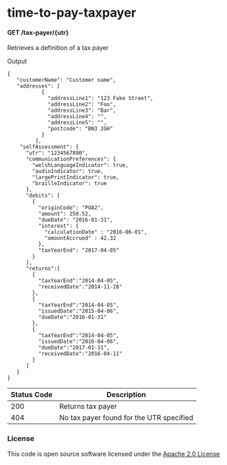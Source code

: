 # time-to-pay-taxpayer

#### GET /tax-payer/{utr}

Retrieves a definition of a tax payer

Output
```
{
   "customerName": "Customer name",
   "addresses": [
           {
             "addressLine1": "123 Fake Street",
             "addressLine2": "Foo",
             "addressLine3": "Bar",
             "addressLine4": "",
             "addressLine5": "",
             "postcode": "BN3 2GH"
           }
         ],
    "selfAssessment": {
      "utr": "1234567890",
      "communicationPreferences": {
        "welshLanguageIndicator": true,
        "audioIndicator": true,
        "largePrintIndicator": true,
        "brailleIndicator": true
      },
      "debits": [
        {
          "originCode": "POA2",
          "amount": 250.52,
          "dueDate": "2016-01-31",
          "interest": {
            "calculationDate" : "2016-06-01",
            "amountAccrued" : 42.32
          },
          "taxYearEnd": "2017-04-05"
        }
      ],
      "returns":[
        {
          "taxYearEnd":"2014-04-05",
          "receivedDate":"2014-11-28"
        },
        {
          "taxYearEnd":"2014-04-05",
          "issuedDate":"2015-04-06",
          "dueDate":"2016-01-31"
        },
        {
          "taxYearEnd":"2014-04-05",
          "issuedDate":"2016-04-06",
          "dueDate":"2017-01-31",
          "receivedDate":"2016-04-11"
        }
      ]
   }
}
```

| Status Code | Description |
|---|---|
| 200 | Returns tax payer                           |
| 404 | No tax payer found for the UTR specified    |

### License

This code is open source software licensed under the [Apache 2.0 License]("http://www.apache.org/licenses/LICENSE-2.0.html")
